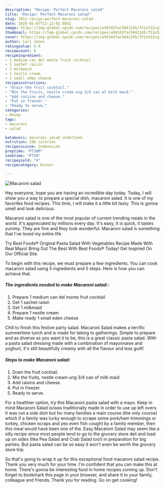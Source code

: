 ```yaml
---
description: "Recipe: Perfect Macaroni salad"
title: "Recipe: Perfect Macaroni salad"
slug: 3911-recipe-perfect-macaroni-salad
date: 2020-05-07T13:12:02.085Z
image: https://img-global.cpcdn.com/recipes/a56343fac5841245/751x532cq70/macaroni-salad-recipe-main-photo.jpg
thumbnail: https://img-global.cpcdn.com/recipes/a56343fac5841245/751x532cq70/macaroni-salad-recipe-main-photo.jpg
cover: https://img-global.cpcdn.com/recipes/a56343fac5841245/751x532cq70/macaroni-salad-recipe-main-photo.jpg
author: Carl Jones
ratingvalue: 4.4
reviewcount: 8
recipeingredient:
- 1 medium can del monte fruit cocktail
- 1 sachet raisin
- 1 milkmaid
- 1 nestle cream
- 1 small eden cheese
recipeinstructions:
- "Drain the fruit cocktail."
- "Mix the fruits, nestle cream ung 3/4 can of milk maid."
- "Add raisins and cheese."
- "Put in freezer."
- "Ready to serve."
categories:
- Resep
tags:
- macaroni
- salad

katakunci: macaroni salad undefined
nutrition: 298 calories
recipecuisine: Indonesian
preptime: "PT30M"
cooktime: "PT2H"
recipeyield: "4"
recipecategory: Dinner

---
```



![Macaroni salad](https://img-global.cpcdn.com/recipes/a56343fac5841245/751x532cq70/macaroni-salad-recipe-main-photo.jpg)

Hey everyone, hope you are having an incredible day today. Today, I will show you a way to prepare a special dish, macaroni salad. It is one of my favorites food recipes. This time, I will make it a little bit tasty. This is gonna smell and look delicious.

Macaroni salad is one of the most popular of current trending meals in the world. It's appreciated by millions every day. It's easy, it is quick, it tastes yummy. They are fine and they look wonderful. Macaroni salad is something that I've loved my entire life.

Try Best Foods® Original Pasta Salad With Vegetables Recipe Made With Real Mayo! Bring Out The Best With Best Foods® Today! Get Inspired On Our Official Site.


To begin with this recipe, we must prepare a few ingredients. You can cook macaroni salad using 5 ingredients and 5 steps. Here is how you can achieve that.

##### The ingredients needed to make Macaroni salad::

1. Prepare 1 medium can del monte fruit cocktail
1. Get 1 sachet raisin
1. Get 1 milkmaid
1. Prepare 1 nestle cream
1. Make ready 1 small eden cheese


Chill to finish this festive party salad. Macaroni Salad makes a terrific summertime lunch and is made for taking to gatherings. Simple to prepare and as diverse as you want it to be, this is a great classic pasta salad. With a pasta salad dressing made with a combination of mayonnaise and yoghurt, it&#39;s still beautifully creamy with all the flavour and less guilt! 

##### Steps to make Macaroni salad:

1. Drain the fruit cocktail.
1. Mix the fruits, nestle cream ung 3/4 can of milk maid.
1. Add raisins and cheese.
1. Put in freezer.
1. Ready to serve.


For a healthier option, try this Macaroni pasta salad with a mayo. Keep in mind Macaroni Salad is/was traditionally made in order to use up left overs. It was not a side dish but for many families a main course (the only course) which if a family was lucky enough to scrape some pork/ham trimmings or turkey, chicken scraps and yes even fish cought by a family member, then this meal would have been one of the. Easy Macaroni Salad may seem like a silly recipe since most people tend to go to the grocery store deli and load up on sides (like Pea Salad and Crab Salad too!) in preparation for big parties. But pasta salad can be so easy it won&#39;t even be worth the grocery store trip. 

So that's going to wrap it up for this exceptional food macaroni salad recipe. Thank you very much for your time. I'm confident that you can make this at home. There's gonna be interesting food in home recipes coming up. Don't forget to bookmark this page in your browser, and share it to your family, colleague and friends. Thank you for reading. Go on get cooking!
